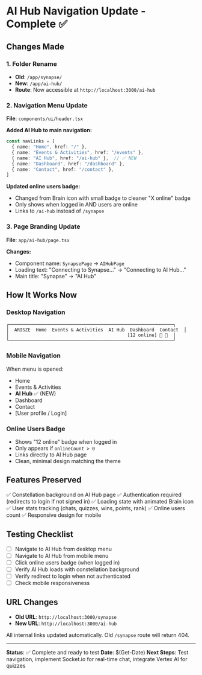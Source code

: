 # AI Hub Navigation Update - Complete ✅

## Changes Made

### 1. Folder Rename
- **Old**: `/app/synapse/`
- **New**: `/app/ai-hub/`
- **Route**: Now accessible at `http://localhost:3000/ai-hub`

### 2. Navigation Menu Update
**File**: `components/ui/header.tsx`

**Added AI Hub to main navigation:**
```typescript
const navLinks = [
  { name: "Home", href: "/" },
  { name: "Events & Activities", href: "/events" },
  { name: "AI Hub", href: "/ai-hub" },  // ✅ NEW
  { name: "Dashboard", href: "/dashboard" },
  { name: "Contact", href: "/contact" },
]
```

**Updated online users badge:**
- Changed from Brain icon with small badge to cleaner "X online" badge
- Only shows when logged in AND users are online
- Links to `/ai-hub` instead of `/synapse`

### 3. Page Branding Update
**File**: `app/ai-hub/page.tsx`

**Changes:**
- Component name: `SynapsePage` → `AIHubPage`
- Loading text: "Connecting to Synapse..." → "Connecting to AI Hub..."
- Main title: "Synapse" → "AI Hub"

## How It Works Now

### Desktop Navigation
```
┌─────────────────────────────────────────────────────────────┐
│  ARISZE  Home  Events & Activities  AI Hub  Dashboard  Contact  │
│                                            [12 online] 🌙 👤  │
└─────────────────────────────────────────────────────────────┘
```

### Mobile Navigation
When menu is opened:
- Home
- Events & Activities
- **AI Hub** ✅ (NEW)
- Dashboard
- Contact
- [User profile / Login]

### Online Users Badge
- Shows "12 online" badge when logged in
- Only appears if `onlineCount > 0`
- Links directly to AI Hub page
- Clean, minimal design matching the theme

## Features Preserved
✅ Constellation background on AI Hub page
✅ Authentication required (redirects to login if not signed in)
✅ Loading state with animated Brain icon
✅ User stats tracking (chats, quizzes, wins, points, rank)
✅ Online users count
✅ Responsive design for mobile

## Testing Checklist
- [ ] Navigate to AI Hub from desktop menu
- [ ] Navigate to AI Hub from mobile menu
- [ ] Click online users badge (when logged in)
- [ ] Verify AI Hub loads with constellation background
- [ ] Verify redirect to login when not authenticated
- [ ] Check mobile responsiveness

## URL Changes
- **Old URL**: `http://localhost:3000/synapse`
- **New URL**: `http://localhost:3000/ai-hub`

All internal links updated automatically. Old `/synapse` route will return 404.

---

**Status**: ✅ Complete and ready to test
**Date**: $(Get-Date)
**Next Steps**: Test navigation, implement Socket.io for real-time chat, integrate Vertex AI for quizzes

